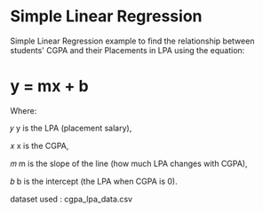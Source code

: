 # Simple Linear Regression

 Simple Linear Regression example to find the relationship between students' CGPA and their Placements in LPA using the equation:

# y = mx + b
Where:

𝑦
y is the LPA (placement salary),

𝑥
x is the CGPA,

𝑚
m is the slope of the line (how much LPA changes with CGPA),

𝑏
b is the intercept (the LPA when CGPA is 0).

dataset used : cgpa_lpa_data.csv
